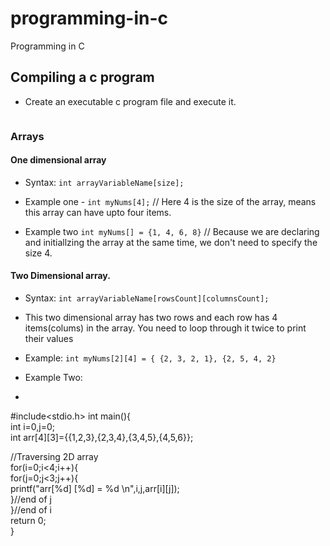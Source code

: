 # programming-in-c
Programming in C

## Compiling a c program

* Create an executable c program file and execute it.

```gcc example.c -o example && ./example
```

### Arrays

#### One dimensional array
* Syntax:
`int arrayVariableName[size];`

* Example one - `int myNums[4];` // Here 4 is the size of the array, means this array can have upto four items.
* Example two `int myNums[] = {1, 4, 6, 8}` // Because we are declaring and initiallzing the array at the same time, we don't need to specify the size 4.

#### Two Dimensional array.
* Syntax:
`int arrayVariableName[rowsCount][columnsCount];`

* This two dimensional array has two rows and each row has 4 items(colums) in the array. You need to loop through it twice to print their values
* Example: `int myNums[2][4] = { {2, 3, 2, 1}, {2, 5, 4, 2}`

* Example Two:
* ```
#include<stdio.h>
int main(){      
int i=0,j=0;    
int arr[4][3]={{1,2,3},{2,3,4},{3,4,5},{4,5,6}};

//Traversing 2D array    
for(i=0;i<4;i++){    
    for(j=0;j<3;j++){    
        printf("arr[%d] [%d] = %d \n",i,j,arr[i][j]);    
    }//end of j    
}//end of i    
return 0;  
}
```
